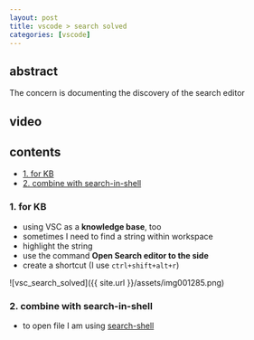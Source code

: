 ```yaml
---
layout: post
title: vscode > search solved
categories: [vscode]
---
```

## abstract
The concern is documenting the discovery of the search editor

## video
## contents
<!-- TOC -->

- [1. for KB](#1-for-kb)
- [2. combine with search-in-shell](#2-combine-with-search-in-shell)

<!-- /TOC -->

### 1. for KB
* using VSC as a **knowledge base**, too
* sometimes I need to find a string within workspace
* highlight the string
* use the command **Open Search editor to the side**
* create a shortcut (I use `ctrl+shift+alt+r`)

![vsc_search_solved]({{ site.url }}/assets/img001285.png)

### 2. combine with search-in-shell
* to open file I am using [search-shell](https://github.com/pkutaj/kb/blob/master/powershell/2020-07-04-PS-search-shell.md)
